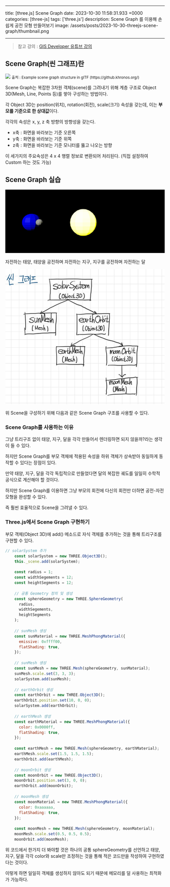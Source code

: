 

---
title: [three.js] Scene Graph
date: 2023-10-30 11:58:31.933 +0000
categories: [three-js]
tags: ['three.js']
description: Scene Graph 를 이용해 손쉽게 공전 모형 만들어보기
image: /assets/posts/2023-10-30-threejs-scene-graph/thumbnail.png

---

> 참고 강의 : [GIS Developer 유튜브 강의](https://youtu.be/nKK7L6QLjkg?si=6anDPt0UkfzJDKDg)

## Scene Graph(씬 그래프)란

<img src="https://velog.velcdn.com/images/cjkangme/post/26f2079a-5df7-4255-84e3-d31919976691/image.png" width = "480px"/>
<small>출처 : Example scene graph structure in glTF (https://github.khronos.org/)</small>

Scene Graph는 복잡한 3차원 객체(scene)를 그려내기 위해 계층 구조로 Object 3D(Mesh, Line, Points 등)를 쌓아 구성하는 방법이다.

각 Object 3D는 position(위치), rotation(회전), scale(크기) 속성을 갖는데, 이는 **부모를 기준으로 한 상대값**이다.

각각의 속성은 x, y, z 축 방향의 방향성을 갖는다.
- x축 : 화면을 바라보는 기준 오른쪽
- y축 : 화면을 바라보는 기준 위쪽
- z축 : 화면을 바라보는 기준 모니터를 뚫고 나오는 방향


이 세가지의 주요속성은 4 x 4 행렬 정보로 변환되어 처리된다. (직접 설정하여 Custom 하는 것도 가능)

## Scene Graph 실습

![img](/assets/posts/2023-10-30-threejs-scene-graph/img0.png)

자전하는 태양, 태양을 공전하며 자전하는 지구, 지구를 공전하며 자전하는 달

![img](/assets/posts/2023-10-30-threejs-scene-graph/img1.png)

위 Scene을 구성하기 위해 다음과 같은 Scene Graph 구조를 사용할 수 있다.

### Scene Graph를 사용하는 이유

그냥 트리구조 없이 태양, 지구, 달을 각각 만들어서 렌더링하면 되지 않을까?라는 생각이 들 수 있다.

하지만 Scene Graph를 부모 객체에 적용된 속성을 하위 객체가 상속받아 동일하게 동작할 수 있다는 장점이 있다.

만약 태양, 지구, 달을 각각 독립적으로 만들었다면 달의 복잡한 궤도를 일일히 수학적 공식으로 계산해야 할 것이다.

하지만 Scene Graph를 이용하면 그냥 부모의 회전에 다신의 회전만 더하면 공전-자전 모형을 완성할 수 있다.

즉 훨씬 효율적으로 Scene을 그려낼 수 있다.

### Three.js에서 Scene Graph 구현하기

부모 객체(Object 3D)에 add() 메소드로 자식 객체를 추가하는 것을 통해 트리구조를 구현할 수 있다.

```javascript
// solarSystem 추가
    const solarSystem = new THREE.Object3D();
    this._scene.add(solarSystem);

    const radius = 1;
    const widthSegements = 12;
    const heightSegments = 12;

    // 공통 Geometry 정의 및 생성
    const sphereGeometry = new THREE.SphereGeometry(
      radius,
      widthSegements,
      heightSegments
    );

    // sunMesh 생성
    const sunMaterial = new THREE.MeshPhongMaterial({
      emissive: 0xffff00,
      flatShading: true,
    });

    // sunMesh 생성
    const sunMesh = new THREE.Mesh(sphereGeometry, sunMaterial);
    sunMesh.scale.set(3, 3, 3);
    solarSystem.add(sunMesh);

    // earthOrbit 생성
    const earthOrbit = new THREE.Object3D();
    earthOrbit.position.set(10, 0, 0);
    solarSystem.add(earthOrbit);

    // earthMesh 생성
    const earthMaterial = new THREE.MeshPhongMaterial({
      color: 0x0000ff,
      flatShading: true,
    });

    const earthMesh = new THREE.Mesh(sphereGeometry, earthMaterial);
    earthMesh.scale.set(1.5, 1.5, 1.5);
    earthOrbit.add(earthMesh);

    // moonOrbit 생성
    const moonOrbit = new THREE.Object3D();
    moonOrbit.position.set(3, 0, 0);
    earthOrbit.add(moonOrbit);

    // moonMesh 생성
    const moonMaterial = new THREE.MeshPhongMaterial({
      color: 0xaaaaaa,
      flatShading: true,
    });

    const moonMesh = new THREE.Mesh(sphereGeometry, moonMaterial);
    moonMesh.scale.set(0.5, 0.5, 0.5);
    moonOrbit.add(moonMesh);
```

위 코드에서 한가지 더 봐야할 것은 하나의 공통 sphereGeometry를 선언하고 태양, 지구, 달을 각각 color와 scale만 조정하는 것을 통해 적은 코드만을 작성하여 구현하였다는 것이다.

이렇게 하면 일일히 객체를 생성하지 않아도 되기 때문에 메모리를 덜 사용하는 최적화가 가능하다.

        